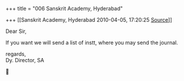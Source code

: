 +++
title = "006 Sanskrit Academy, Hyderabad"

+++
[[Sanskrit Academy, Hyderabad	2010-04-05, 17:20:25 [Source](https://groups.google.com/g/bvparishat/c/9RjuGeKQuCI)]]



Dear Sir,

If you want we will send a list of instt, where you may send the journal.

regards,  
Dy. Director, SA



